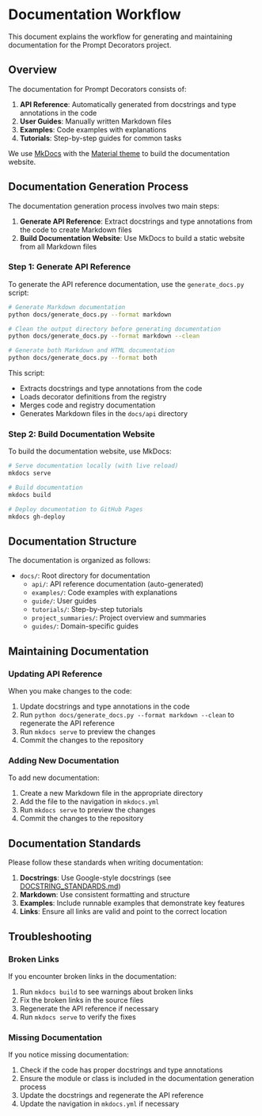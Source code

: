 # Documentation Workflow

This document explains the workflow for generating and maintaining documentation for the Prompt Decorators project.

## Overview

The documentation for Prompt Decorators consists of:

1. **API Reference**: Automatically generated from docstrings and type annotations in the code
2. **User Guides**: Manually written Markdown files
3. **Examples**: Code examples with explanations
4. **Tutorials**: Step-by-step guides for common tasks

We use [MkDocs](https://www.mkdocs.org/) with the [Material theme](https://squidfunk.github.io/mkdocs-material/) to build the documentation website.

## Documentation Generation Process

The documentation generation process involves two main steps:

1. **Generate API Reference**: Extract docstrings and type annotations from the code to create Markdown files
2. **Build Documentation Website**: Use MkDocs to build a static website from all Markdown files

### Step 1: Generate API Reference

To generate the API reference documentation, use the `generate_docs.py` script:

```bash
# Generate Markdown documentation
python docs/generate_docs.py --format markdown

# Clean the output directory before generating documentation
python docs/generate_docs.py --format markdown --clean

# Generate both Markdown and HTML documentation
python docs/generate_docs.py --format both
```

This script:
- Extracts docstrings and type annotations from the code
- Loads decorator definitions from the registry
- Merges code and registry documentation
- Generates Markdown files in the `docs/api` directory

### Step 2: Build Documentation Website

To build the documentation website, use MkDocs:

```bash
# Serve documentation locally (with live reload)
mkdocs serve

# Build documentation
mkdocs build

# Deploy documentation to GitHub Pages
mkdocs gh-deploy
```

## Documentation Structure

The documentation is organized as follows:

- `docs/`: Root directory for documentation
  - `api/`: API reference documentation (auto-generated)
  - `examples/`: Code examples with explanations
  - `guide/`: User guides
  - `tutorials/`: Step-by-step tutorials
  - `project_summaries/`: Project overview and summaries
  - `guides/`: Domain-specific guides

## Maintaining Documentation

### Updating API Reference

When you make changes to the code:

1. Update docstrings and type annotations in the code
2. Run `python docs/generate_docs.py --format markdown --clean` to regenerate the API reference
3. Run `mkdocs serve` to preview the changes
4. Commit the changes to the repository

### Adding New Documentation

To add new documentation:

1. Create a new Markdown file in the appropriate directory
2. Add the file to the navigation in `mkdocs.yml`
3. Run `mkdocs serve` to preview the changes
4. Commit the changes to the repository

## Documentation Standards

Please follow these standards when writing documentation:

1. **Docstrings**: Use Google-style docstrings (see [DOCSTRING_STANDARDS.md](DOCSTRING_STANDARDS.md))
2. **Markdown**: Use consistent formatting and structure
3. **Examples**: Include runnable examples that demonstrate key features
4. **Links**: Ensure all links are valid and point to the correct location

## Troubleshooting

### Broken Links

If you encounter broken links in the documentation:

1. Run `mkdocs build` to see warnings about broken links
2. Fix the broken links in the source files
3. Regenerate the API reference if necessary
4. Run `mkdocs serve` to verify the fixes

### Missing Documentation

If you notice missing documentation:

1. Check if the code has proper docstrings and type annotations
2. Ensure the module or class is included in the documentation generation process
3. Update the docstrings and regenerate the API reference
4. Update the navigation in `mkdocs.yml` if necessary
